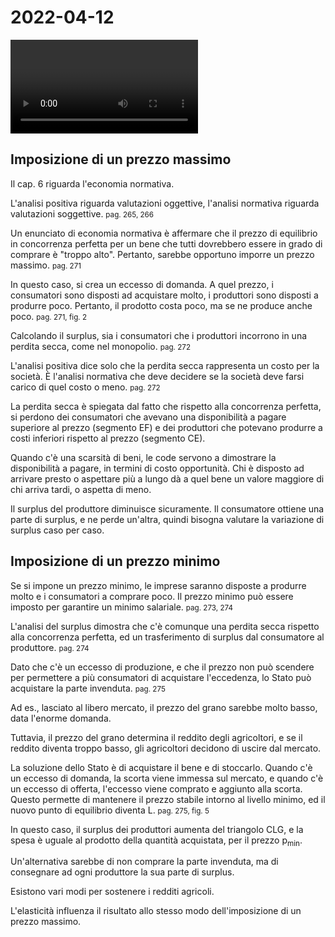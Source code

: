 # 2022-04-12

<video data-date="2022-04-12" data-type="lezione"></video>

<!-- inizio: 27:30 -->

## Imposizione di un prezzo massimo

Il cap. 6 riguarda l'economia normativa.

L'analisi positiva riguarda valutazioni oggettive, l'analisi normativa riguarda valutazioni soggettive.
<small>pag. 265, 266</small>

Un enunciato di economia normativa è affermare che il prezzo di equilibrio in concorrenza perfetta per un bene che tutti dovrebbero essere in grado di comprare è "troppo alto".
Pertanto, sarebbe opportuno imporre un prezzo massimo.
<small>pag. 271</small>

In questo caso, si crea un eccesso di domanda.
A quel prezzo, i consumatori sono disposti ad acquistare molto, i produttori sono disposti a produrre poco.
Pertanto, il prodotto costa poco, ma se ne produce anche poco.
<small>pag. 271, fig. 2</small>

Calcolando il surplus, sia i consumatori che i produttori incorrono in una perdita secca, come nel monopolio.
<small>pag. 272</small>

L'analisi positiva dice solo che la perdita secca rappresenta un costo per la società.
È l'analisi normativa che deve decidere se la società deve farsi carico di quel costo o meno.
<small>pag. 272</small>

La perdita secca è spiegata dal fatto che rispetto alla concorrenza perfetta, si perdono dei consumatori che avevano una disponibilità a pagare superiore al prezzo (segmento EF) e dei produttori che potevano produrre a costi inferiori rispetto al prezzo (segmento CE).

Quando c'è una scarsità di beni, le code servono a dimostrare la disponibilità a pagare, in termini di costo opportunità.
Chi è disposto ad arrivare presto o aspettare più a lungo dà a quel bene un valore maggiore di chi arriva tardi, o aspetta di meno.

Il surplus del produttore diminuisce sicuramente.
Il consumatore ottiene una parte di surplus, e ne perde un'altra, quindi bisogna valutare la variazione di surplus caso per caso.

## Imposizione di un prezzo minimo

Se si impone un prezzo minimo, le imprese saranno disposte a produrre molto e i consumatori a comprare poco.
Il prezzo minimo può essere imposto per garantire un minimo salariale.
<small>pag. 273, 274</small>

L'analisi del surplus dimostra che c'è comunque una perdita secca rispetto alla concorrenza perfetta, ed un trasferimento di surplus dal consumatore al produttore.
<small>pag. 274</small>

Dato che c'è un eccesso di produzione, e che il prezzo non può scendere per permettere a più consumatori di acquistare l'eccedenza, lo Stato può acquistare la parte invenduta.
<small>pag. 275</small>

Ad es., lasciato al libero mercato, il prezzo del grano sarebbe molto basso, data l'enorme domanda.

Tuttavia, il prezzo del grano determina il reddito degli agricoltori, e se il reddito diventa troppo basso, gli agricoltori decidono di uscire dal mercato.

La soluzione dello Stato è di acquistare il bene e di stoccarlo.
Quando c'è un eccesso di domanda, la scorta viene immessa sul mercato, e quando c'è un eccesso di offerta, l'eccesso viene comprato e aggiunto alla scorta.
Questo permette di mantenere il prezzo stabile intorno al livello minimo, ed il nuovo punto di equilibrio diventa L.
<small>pag. 275, fig. 5</small>

In questo caso, il surplus dei produttori aumenta del triangolo CLG, e la spesa è uguale al prodotto della quantità acquistata, per il prezzo p<sub>min</sub>.

Un'alternativa sarebbe di non comprare la parte invenduta, ma di consegnare ad ogni produttore la sua parte di surplus.

Esistono vari modi per sostenere i redditi agricoli.

L'elasticità influenza il risultato allo stesso modo dell'imposizione di un prezzo massimo. 

<!--
vim: spell:spelllang=it
-->
